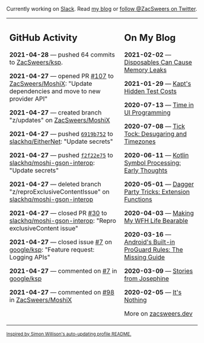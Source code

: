 Currently working on [Slack](https://slack.com/). Read [my blog](https://zacsweers.dev/) or [follow @ZacSweers on Twitter](https://twitter.com/ZacSweers).

<table><tr><td valign="top" width="60%">

## GitHub Activity
<!-- githubActivity starts -->
**2021-04-28** — pushed 64 commits to [ZacSweers/ksp](https://api.github.com/repos/ZacSweers/ksp).

**2021-04-27** — opened PR [#107](https://api.github.com/repos/ZacSweers/MoshiX/pulls/107) to [ZacSweers/MoshiX](https://api.github.com/repos/ZacSweers/MoshiX): "Update dependencies and move to new provider API"

**2021-04-27** — created branch "z/updates" on [ZacSweers/MoshiX](https://api.github.com/repos/ZacSweers/MoshiX)

**2021-04-27** — pushed [`6919b752`](https://github.com/slackhq/EitherNet/commit/6919b75225ae7762242384238d8552fe9c3b51a7) to [slackhq/EitherNet](https://api.github.com/repos/slackhq/EitherNet): "Update secrets"

**2021-04-27** — pushed [`f2f22e75`](https://github.com/slackhq/moshi-gson-interop/commit/f2f22e75bab81667509bb2cc23004533c2cb2e30) to [slackhq/moshi-gson-interop](https://api.github.com/repos/slackhq/moshi-gson-interop): "Update secrets"

**2021-04-27** — deleted branch "z/reproExclusiveContentIssue" on [slackhq/moshi-gson-interop](https://api.github.com/repos/slackhq/moshi-gson-interop)

**2021-04-27** — closed PR [#30](https://api.github.com/repos/slackhq/moshi-gson-interop/pulls/30) to [slackhq/moshi-gson-interop](https://api.github.com/repos/slackhq/moshi-gson-interop): "Repro exclusiveContent issue"

**2021-04-27** — closed issue [#7](https://api.github.com/repos/google/ksp/issues/7) on [google/ksp](https://api.github.com/repos/google/ksp): "Feature request: Logging APIs"

**2021-04-27** — commented on [#7](https://github.com/google/ksp/issues/7#issuecomment-828023836) in [google/ksp](https://api.github.com/repos/google/ksp)

**2021-04-27** — commented on [#98](https://github.com/ZacSweers/MoshiX/issues/98#issuecomment-828022355) in [ZacSweers/MoshiX](https://api.github.com/repos/ZacSweers/MoshiX)
<!-- githubActivity ends -->
</td><td valign="top" width="40%">

## On My Blog
<!-- blog starts -->
**2021-02-02** — [Disposables Can Cause Memory Leaks](https://www.zacsweers.dev/disposables-can-cause-memory-leaks/)

**2021-01-29** — [Kapt's Hidden Test Costs](https://www.zacsweers.dev/kapts-hidden-test-costs/)

**2020-07-13** — [Time in UI Programming](https://www.zacsweers.dev/time-in-ui/)

**2020-07-08** — [Tick Tock: Desugaring and Timezones](https://www.zacsweers.dev/ticktock-desugaring-timezones/)

**2020-06-11** — [Kotlin Symbol Processing: Early Thoughts](https://www.zacsweers.dev/kotlin-symbol-processor-early-thoughts/)

**2020-05-01** — [Dagger Party Tricks: Extension Functions](https://www.zacsweers.dev/dagger-party-tricks-extension-functions/)

**2020-04-03** — [Making My WFH Life Bearable](https://www.zacsweers.dev/making-wfh-life-bearable/)

**2020-03-16** — [Android's Built-in ProGuard Rules: The Missing Guide](https://www.zacsweers.dev/android-proguard-rules/)

**2020-03-09** — [Stories from Josephine](https://www.zacsweers.dev/stories-from-josephine/)

**2020-02-05** — [It's Nothing](https://www.zacsweers.dev/its-nothing/)
<!-- blog ends -->
More on [zacsweers.dev](https://zacsweers.dev/)
</td></tr></table>

<sub><a href="https://simonwillison.net/2020/Jul/10/self-updating-profile-readme/">Inspired by Simon Willison's auto-updating profile README.</a></sub>